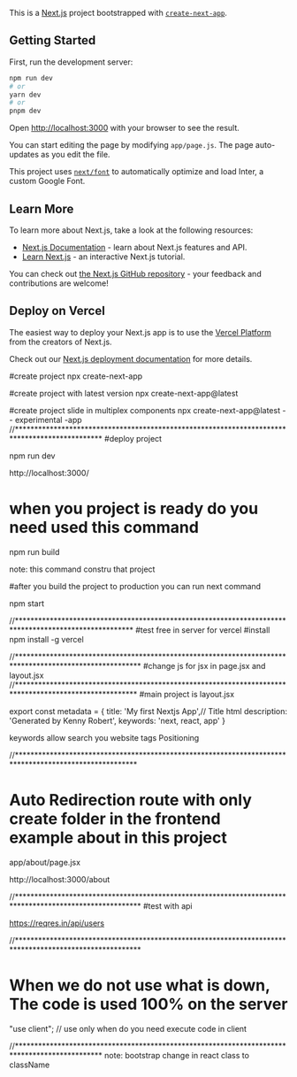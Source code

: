 This is a [Next.js](https://nextjs.org/) project bootstrapped with [`create-next-app`](https://github.com/vercel/next.js/tree/canary/packages/create-next-app).

## Getting Started

First, run the development server:

```bash
npm run dev
# or
yarn dev
# or
pnpm dev
```

Open [http://localhost:3000](http://localhost:3000) with your browser to see the result.

You can start editing the page by modifying `app/page.js`. The page auto-updates as you edit the file.

This project uses [`next/font`](https://nextjs.org/docs/basic-features/font-optimization) to automatically optimize and load Inter, a custom Google Font.

## Learn More

To learn more about Next.js, take a look at the following resources:

- [Next.js Documentation](https://nextjs.org/docs) - learn about Next.js features and API.
- [Learn Next.js](https://nextjs.org/learn) - an interactive Next.js tutorial.

You can check out [the Next.js GitHub repository](https://github.com/vercel/next.js/) - your feedback and contributions are welcome!

## Deploy on Vercel

The easiest way to deploy your Next.js app is to use the [Vercel Platform](https://vercel.com/new?utm_medium=default-template&filter=next.js&utm_source=create-next-app&utm_campaign=create-next-app-readme) from the creators of Next.js.

Check out our [Next.js deployment documentation](https://nextjs.org/docs/deployment) for more details.

#create project
npx create-next-app

#create project with latest version 
npx create-next-app@latest

#create project slide in multiplex components 
npx create-next-app@latest - - experimental -app
//**********************************************************************************************
#deploy project

npm run dev

http://localhost:3000/

# when you project is ready do you need used this command 

npm run build

note: this command constru that project 


#after you build the project to production you can run next command

npm start

//******************************************************************************************************
#test free in server  for vercel
#install
npm install -g vercel 


//********************************************************************************************************
#change js for jsx in page.jsx and layout.jsx
//*******************************************************************************************************
#main project is layout.jsx

export const metadata = {
  title: 'My first Nextjs App',// Title html
  description: 'Generated by Kenny Robert',
  keywords: 'next, react, app'
}

keywords allow search you website tags Positioning 

//*******************************************************************************************************
# Auto Redirection route with only create folder in the frontend example about in this project 
app/about/page.jsx

http://localhost:3000/about

//********************************************************************************************************
#test with api

https://reqres.in/api/users

//********************************************************************************************************
# When we do not use what is down, The code is used 100% on the server 

"use client"; // use only when do you need execute code in client

//**********************************************************************************************
note: bootstrap change in react class to className

